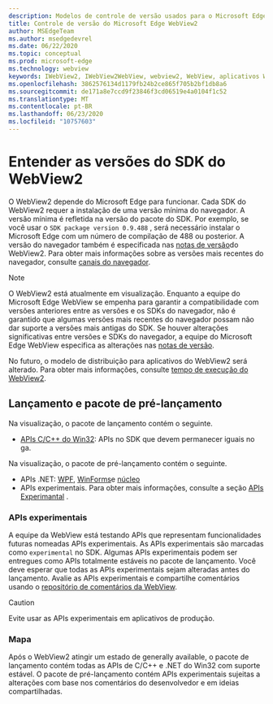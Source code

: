```yaml
---
description: Modelos de controle de versão usados para o Microsoft Edge WebView2
title: Controle de versão do Microsoft Edge WebView2
author: MSEdgeTeam
ms.author: msedgedevrel
ms.date: 06/22/2020
ms.topic: conceptual
ms.prod: microsoft-edge
ms.technology: webview
keywords: IWebView2, IWebView2WebView, webview2, WebView, aplicativos WPF, WPF, Edge, ICoreWebView2, ICoreWebView2Host, controle do navegador, HTML Edge
ms.openlocfilehash: 3862576134d1179fb24b2ce865f705b2bf1db8a6
ms.sourcegitcommit: de171a8e7ccd9f23846f3cd06519e4a0104f1c52
ms.translationtype: MT
ms.contentlocale: pt-BR
ms.lasthandoff: 06/23/2020
ms.locfileid: "10757603"
---
```

# Entender as versões do SDK do WebView2  

O WebView2 depende do Microsoft Edge para funcionar. Cada SDK do WebView2 requer a instalação de uma versão mínima do navegador.  A versão mínima é refletida na versão do pacote do SDK.  Por exemplo, se você usar o `SDK package version 0.9.488` , será necessário instalar o Microsoft Edge com um número de compilação de 488 ou posterior. A versão do navegador também é especificada nas [notas de versão][Webview2Releasenotes]do WebView2.  Para obter mais informações sobre as versões mais recentes do navegador, consulte [canais do navegador][DeployedgeChannels].  

> [!NOTE]
> O WebView2 está atualmente em visualização.  Enquanto a equipe do Microsoft Edge WebView se empenha para garantir a compatibilidade com versões anteriores entre as versões e os SDKs do navegador, não é garantido que algumas versões mais recentes do navegador possam não dar suporte a versões mais antigas do SDK.  Se houver alterações significativas entre versões e SDKs do navegador, a equipe do Microsoft Edge WebView especifica as alterações nas [notas de versão][Webview2Releasenotes].  

No futuro, o modelo de distribuição para aplicativos do WebView2 será alterado. Para obter mais informações, consulte [tempo de execução do WebView2][Webview2IndexEdgeRuntime].  
 
## Lançamento e pacote de pré-lançamento  

Na visualização, o pacote de lançamento contém o seguinte.  

*   [APIs C/C++ do Win32][Webview2ReferenceWin3209538]: APIs no SDK que devem permanecer iguais no ga. 

Na visualização, o pacote de pré-lançamento contém o seguinte.  

*   APIs .NET: [WPF][Webview2ReferenceWpf09515], [WinForms][Webview2ReferenceWinforms09515]e [núcleo][Webview2ReferenceDotnet09538]
*   APIs experimentais.  Para obter mais informações, consulte a seção [APIs Experimantal](#experimental-apis) .  

### APIs experimentais  

A equipe da WebView está testando APIs que representam funcionalidades futuras nomeadas APIs experimentais.  As APIs experimentais são marcadas como `experimental` no SDK.  Algumas APIs experimentais podem ser entregues como APIs totalmente estáveis no pacote de lançamento.  Você deve esperar que todas as APIs experimentais sejam alteradas antes do lançamento.  Avalie as APIs experimentais e compartilhe comentários usando o [repositório de comentários da WebView][GithubMicrosoftedgeWebviewfeedback].   

> [!CAUTION]
> Evite usar as APIs experimentais em aplicativos de produção.  

### Mapa  

Após o WebView2 atingir um estado de generally available, o pacote de lançamento contém todas as APIs de C/C++ e .NET do Win32 com suporte estável.  O pacote de pré-lançamento contém APIs experimentais sujeitas a alterações com base nos comentários do desenvolvedor e em ideias compartilhadas.  

<!--links -->

[Webview2IndexEdgeRuntime]: ./distribution.md#microsoft-edge-webview2-runtime "Microsoft Edge WebView2 Runtime-distribuição de aplicativos usando o WebView2 | Documentos da Microsoft"  
[Webview2ReferenceDotnet09538]: ../reference/dotnet/0-9-538-reference-webview2.md "Referência (WebView2) | Documentos da Microsoft"  
[Webview2ReferenceWinforms09515]: ../reference/winforms/0-9-515-reference-webview2.md "Referência (WebView2) | Documentos da Microsoft"  
[Webview2ReferenceWin3209538]: ../reference/win32/0-9-538-reference-webview2.md "Referência (WebView2) | Documentos da Microsoft"  
[Webview2ReferenceWpf09515]: ../reference/wpf/0-9-515-reference-webview2.md "Referência (WebView2) | Documentos da Microsoft"  
[Webview2Releasenotes]: ../releasenotes.md "Notas de versão do WebView2 SDK | Documentos da Microsoft"  

[DeployedgeChannels]: /deployedge/microsoft-edge-channels "Visão geral dos canais Microsoft Edge | Documentos da Microsoft"  

[GithubMicrosoftedgeWebviewfeedback]: https://github.com/MicrosoftEdge/WebViewFeedback "Feedback da WebView-MicrosoftEdge/WebViewFeedback | GitHub"  
